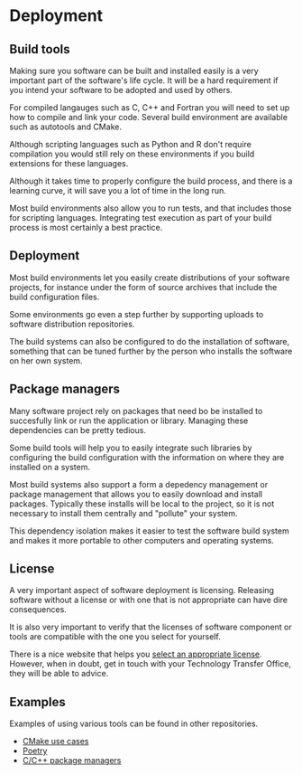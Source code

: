 # Deployment

## Build tools

Making sure you software can be built and installed easily is a very important
part of the software's life cycle.  It will be a hard requirement if you intend
your software to be adopted and used by others.

For compiled langauges such as C, C++ and Fortran you will need to set up how to
compile and link your code.  Several build environment are available such as
autotools and CMake.

Although scripting languages such as Python and R don't require compilation you
would still rely on these environments if you build extensions for these
languages.

Although it takes time to properly configure the build process, and there is a
learning curve, it will save you a lot of time in the long run.

Most build environments also allow you to run tests, and that includes those for
scripting languages.  Integrating test execution as part of your build process
is most certainly a best practice.


## Deployment

Most build environments let you easily create distributions of your software
projects, for instance under the form of source archives that include the build
configuration files.

Some environments go even a step further by supporting uploads to software
distribution repositories.

The build systems can also be configured to do the installation of software,
something that can be tuned further by the person who installs the software on
her own system.


## Package managers

Many software project rely on packages that need bo be installed to succesfully
link or run the application or library.  Managing these dependencies can be
pretty tedious.

Some build tools will help you to easily integrate such libraries by configuring
the build configuration with the information on where they are installed on a
system.

Most build systems also support a form a depedency management or package
management that allows you to easily download and install packages.  Typically
these installs will be local to the project, so it is not necessary to install
them centrally and "pollute" your system.

This dependency isolation makes it easier to test the software build system and
makes it more portable to other computers and operating systems.


## License

A very important aspect of software deployment is licensing.  Releasing software
without a license or with one that is not appropriate can have dire
consequences.

It is also very important to verify that the licenses of software component or
tools are compatible with the one you select for yourself.

There is a nice website that helps you [select an appropriate
license](https://choosealicense.com/).  However, when in doubt, get in touch
with your Technology Transfer Office, they will be able to advice.


## Examples

Examples of using various tools can be found in other repositories.

  * [CMake use cases](https://github.com/gjbex/CMake-usecases)
  * [Poetry](https://github.com/gjbex/CI-example)
  * [C/C++ package
    managers](https://github.com/gjbex/C-plus-plus-software-engineering)
